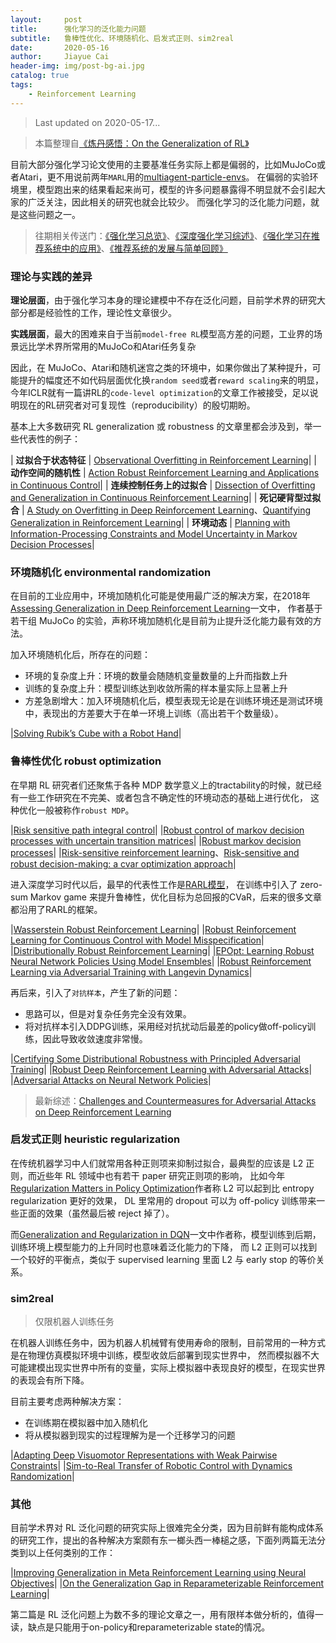 ```yaml
---
layout:     post
title:      强化学习的泛化能力问题
subtitle:   鲁棒性优化、环境随机化、启发式正则、sim2real
date:       2020-05-16
author:     Jiayue Cai
header-img: img/post-bg-ai.jpg
catalog: true
tags:
    - Reinforcement Learning
---
```



> Last updated on 2020-05-17... 

> 本篇整理自[《炼丹感悟：On the Generalization of RL》](https://mp.weixin.qq.com/s?__biz=MzIwMTc4ODE0Mw==&mid=2247503049&idx=2&sn=1164dcccb7cede8d75a743f9739b1c0f&chksm=96ea1349a19d9a5f792e91088096c2ecbb2dac7a00b6c373eb9848bd87234c97996cbaf89a5f&mpshare=1&scene=23&srcid=0212S6vjRE8w0vvZdvG3o1Zo&sharer_sharetime=1581473512553&sharer_shareid=cc983be31429dfbd5199d63f0d94b825#rd)

目前大部分强化学习论文使用的主要基准任务实际上都是偏弱的，比如MuJoCo或者Atari，更不用说前两年`MARL`用的[multiagent-particle-envs](https://github.com/openai/multiagent-particle-envs)。
在偏弱的实验环境里，模型跑出来的结果看起来尚可，模型的许多问题暴露得不明显就不会引起大家的广泛关注，因此相关的研究也就会比较少。 
而强化学习的泛化能力问题，就是这些问题之一。

> 往期相关传送门：[《强化学习总览》](https://coladrill.github.io/2018/12/02/%E5%BC%BA%E5%8C%96%E5%AD%A6%E4%B9%A0%E6%80%BB%E8%A7%88/)、[《深度强化学习综述》](https://coladrill.github.io/2018/10/21/%E6%B7%B1%E5%BA%A6%E5%BC%BA%E5%8C%96%E5%AD%A6%E4%B9%A0%E7%BB%BC%E8%BF%B0/)、[《强化学习在推荐系统中的应用》](https://coladrill.github.io/2018/11/15/%E5%BC%BA%E5%8C%96%E5%AD%A6%E4%B9%A0%E5%9C%A8%E6%8E%A8%E8%8D%90%E7%B3%BB%E7%BB%9F%E4%B8%AD%E7%9A%84%E5%BA%94%E7%94%A8/)、[《推荐系统的发展与简单回顾》](https://coladrill.github.io/2019/12/10/%E6%8E%A8%E8%8D%90%E7%B3%BB%E7%BB%9F%E7%9A%84%E5%8F%91%E5%B1%95%E4%B8%8E%E7%AE%80%E5%8D%95%E5%9B%9E%E9%A1%BE/)

### 理论与实践的差异

**理论层面**，由于强化学习本身的理论建模中不存在泛化问题，目前学术界的研究大部分都是经验性的工作，理论性文章很少。 

**实践层面**，最大的困难来自于当前`model-free RL`模型高方差的问题，工业界的场景远比学术界所常用的MuJoCo和Atari任务复杂

因此，在 MuJoCo、Atari和随机迷宫之类的环境中，如果你做出了某种提升，可能提升的幅度还不如代码层面优化换`random seed`或者`reward scaling`来的明显，今年ICLR就有一篇讲RL的`code-level optimization`的文章工作被接受，足以说明现在的RL研究者对可复现性（reproducibility）的殷切期盼。

基本上大多数研究 RL generalization 或 robustness 的文章里都会涉及到，举一些代表性的例子： 

|    **过拟合于状态特征**     | [Observational Overfitting in Reinforcement Learning](https://arxiv.org/pdf/1912.02975)|
|    **动作空间的随机性**     | [Action Robust Reinforcement Learning and Applications in Continuous Control](https://arxiv.org/pdf/1901.09184)|
|  **连续控制任务上的过拟合** | [Dissection of Overfitting and Generalization in Continuous Reinforcement Learning](https://arxiv.org/abs/1806.07937)|
|    **死记硬背型过拟合**     | [A Study on Overfitting in Deep Reinforcement Learning](https://arxiv.org/abs/1804.06893)、[Quantifying Generalization in Reinforcement Learning](https://openai.com/blog/quantifying-generalization-in-reinforcement-learning/)|
|       **环境动态**           | [Planning with Information-Processing Constraints and Model Uncertainty in Markov Decision Processes](https://arxiv.org/abs/1604.02080)|

### 环境随机化 environmental randomization 

在目前的工业应用中，环境加随机化可能是使用最广泛的解决方案，在2018年[Assessing Generalization in Deep Reinforcement Learning](https://arxiv.org/abs/1810.12282)一文中，
作者基于若干组 MuJoCo 的实验，声称环境加随机化是目前为止提升泛化能力最有效的方法。

加入环境随机化后，所存在的问题：
- 环境的复杂度上升：环境的数量会随随机变量数量的上升而指数上升
- 训练的复杂度上升：模型训练达到收敛所需的样本量实际上显著上升
- 方差急剧增大：加入环境随机化后，模型表现无论是在训练环境还是测试环境中，表现出的方差要大于在单一环境上训练（高出若干个数量级）。

|[Solving Rubik’s Cube with a Robot Hand](https://openai.com/blog/solving-rubiks-cube/)|

### 鲁棒性优化 robust optimization

在早期 RL 研究者们还聚焦于各种 MDP 数学意义上的tractability的时候，就已经有一些工作研究在不完美、或者包含不确定性的环境动态的基础上进行优化，
这种优化一般被称作`robust MDP`。

|[Risk sensitive path integral control](https://event.cwi.nl/uai2010/papers/UAI2010_0266.pdf)|
|[Robust control of markov decision processes with uncertain transition matrices](http://robotics.eecs.berkeley.edu/~elghaoui/pdffiles/rmdp_erl.pdf)|
|[Robust markov decision processes](https://www.semanticscholar.org/paper/Robust-Markov-Decision-Processes-Wiesemann-Kuhn/9eae0c6ca4a52fc5e6b6f9eb111ab6fdbecdf9a6)|
|[Risk-sensitive reinforcement learning](https://arxiv.org/abs/1311.2097)、[Risk-sensitive and robust decision-making: a cvar optimization approach](https://arxiv.org/abs/1506.02188)|

进入深度学习时代以后，最早的代表性工作是[RARL模型](https://arxiv.org/abs/1703.02702)，
在训练中引入了 zero-sum Markov game 来提升鲁棒性，优化目标为总回报的CVaR，后来的很多文章都沿用了RARL的框架。

|[Wasserstein Robust Reinforcement Learning](https://arxiv.org/abs/1907.13196)|
|[Robust Reinforcement Learning for Continuous Control with Model Misspecification](https://openreview.net/forum?id=HJgC60EtwB)|
|[Distributionally Robust Reinforcement Learning](https://openreview.net/pdf?id=r1xfz_93oN)|
|[EPOpt: Learning Robust Neural Network Policies Using Model Ensembles](https://arxiv.org/abs/1610.01283)|
|[Robust Reinforcement Learning via Adversarial Training with Langevin Dynamics](https://openreview.net/forum?id=BJl7mxBYvB)|

再后来，引入了`对抗样本`，产生了新的问题：
- 思路可以，但是对复杂任务完全没有效果。
- 将对抗样本引入DDPG训练，采用经对抗扰动后最差的policy做off-policy训练，因此导致收敛速度非常慢。

|[Certifying Some Distributional Robustness with Principled Adversarial Training](https://arxiv.org/abs/1710.10571)|
|[Robust Deep Reinforcement Learning with Adversarial Attacks](https://arxiv.org/abs/1712.03632)|
|[Adversarial Attacks on Neural Network Policies](https://arxiv.org/abs/1702.02284)|

> 最新综述：[Challenges and Countermeasures for Adversarial Attacks on Deep Reinforcement Learning](https://arxiv.org/abs/2001.09684)

### 启发式正则 heuristic regularization

在传统机器学习中人们就常用各种正则项来抑制过拟合，最典型的应该是 L2 正则，而近些年 RL 领域中也有若干 paper 研究正则项的影响，
比如今年[Regularization Matters in Policy Optimization](https://openreview.net/forum?id=B1lqDertwr)作者称 L2 可以起到比 entropy regularization 更好的效果，
DL 里常用的 dropout 可以为 off-policy 训练带来一些正面的效果（虽然最后被 reject 掉了）。

而[Generalization and Regularization in DQN](https://arxiv.org/abs/1810.00123)一文中作者称，模型训练到后期，训练环境上模型能力的上升同时也意味着泛化能力的下降，
而 L2 正则可以找到一个较好的平衡点，类似于 supervised learning 里面 L2 与 early stop 的等价关系。

### sim2real

> 仅限机器人训练任务

在机器人训练任务中，因为机器人机械臂有使用寿命的限制，目前常用的一种方式是在物理仿真模拟环境中训练，模型收敛后部署到现实世界中，
然而模拟器不大可能建模出现实世界中所有的变量，实际上模拟器中表现良好的模型，在现实世界的表现会有所下降。

目前主要考虑两种解决方案：
- 在训练期在模拟器中加入随机化
- 将从模拟器到现实的过程理解为是一个迁移学习的问题

|[Adapting Deep Visuomotor Representations with Weak Pairwise Constraints](https://arxiv.org/abs/1511.07111)|
|[Sim-to-Real Transfer of Robotic Control with Dynamics Randomization](https://arxiv.org/abs/1710.06537)|

### 其他

目前学术界对 RL 泛化问题的研究实际上很难完全分类，因为目前鲜有能构成体系的研究工作，提出的各种解决方案颇有东一榔头西一棒槌之感，下面列两篇无法分类到以上任何类别的工作：

|[Improving Generalization in Meta Reinforcement Learning using Neural Objectives](https://openreview.net/forum?id=S1evHerYPr)|
|[On the Generalization Gap in Reparameterizable Reinforcement Learning](https://arxiv.org/abs/1905.12654)|

第二篇是 RL 泛化问题上为数不多的理论文章之一，用有限样本做分析的，值得一读，缺点是只能用于on-policy和reparameterizable state的情况。



